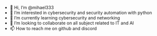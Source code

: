 - 👋 Hi, I’m @mihael333
- 👀 I’m interested in cybersecurity and security automation with python 
- 🌱 I’m currently learning cybersecurity and networking 
- 💞️ I’m looking to collaborate on all subject related to IT and AI 
- 📫 How to reach me on github and discord 

<!---
mihael333/mihael333 is a ✨ special ✨ repository because its `README.md` (this file) appears on your GitHub profile.
You can click the Preview link to take a look at your changes.
--->
